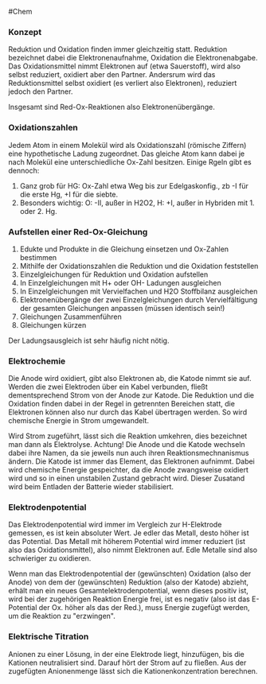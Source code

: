 #Chem 

### Konzept

Reduktion und Oxidation finden immer gleichzeitig statt. Reduktion bezeichnet dabei die Elektronenaufnahme, Oxidation die Elektronenabgabe. Das Oxidationsmittel nimmt Elektronen auf (etwa Sauerstoff), wird also selbst reduziert, oxidiert aber den Partner. Andersrum wird das Reduktionsmittel selbst oxidiert (es verliert also Elektronen), reduziert jedoch den Partner.

Insgesamt sind Red-Ox-Reaktionen also Elektronenübergänge.

### Oxidationszahlen

Jedem Atom in einem Molekül wird als Oxidationszahl (römische Ziffern) eine hypothetische Ladung zugeordnet. Das gleiche Atom kann dabei je nach Molekül eine unterschiedliche Ox-Zahl besitzen. Einige Rgeln gibt es dennoch:

1. Ganz grob für HG: Ox-Zahl etwa Weg bis zur Edelgaskonfig., zb -I für die erste Hg, +I für die siebte.
2. Besonders wichtig: O: -II, außer in H2O2, H: +I, außer in Hybriden mit 1. oder 2. Hg.

### Aufstellen einer Red-Ox-Gleichung

1. Edukte und Produkte in die Gleichung einsetzen und Ox-Zahlen bestimmen
2. Mithilfe der Oxidationszahlen die Reduktion und die Oxidation feststellen
3. Einzelgleichungen für Reduktion und Oxidation aufstellen
4. In Einzelgleichungen mit H+ oder OH- Ladungen ausgleichen
5. In Einzelgleichungen mit Vervielfachen und H2O Stoffbilanz ausgleichen
6. Elektronenübergänge der zwei Einzelgleichungen durch Vervielfältigung der gesamten Gleichungen anpassen (müssen identisch sein!)
7. Gleichungen Zusammenführen
8. Gleichungen kürzen

Der Ladungsausgleich ist sehr häufig nicht nötig.

### Elektrochemie

Die Anode wird oxidiert, gibt also Elektronen ab, die Katode nimmt sie auf. Werden die zwei Elektroden über ein Kabel verbunden, fließt dementsprechend Strom von der Anode zur Katode. Die Reduktion und die Oxidation finden dabei in der Regel in getrennten Bereichen statt, die Elektronen können also nur durch das Kabel übertragen werden. So wird chemische Energie in Strom umgewandelt.

Wird Strom zugeführt, lässt sich die Reaktion umkehren, dies bezeichnet man dann als Elektrolyse. Achtung! Die Anode und die Katode wechseln dabei ihre Namen, da sie jeweils nun auch ihren Reaktionsmechnanismus ändern. Die Katode ist immer das Element, das Elektronen aufnimmt. Dabei wird chemische Energie gespeichter, da die Anode zwangsweise oxidiert wird und so in einen unstabilen Zustand gebracht wird. Dieser Zusatand wird beim Entladen der Batterie wieder stabilisiert. 

### Elektrodenpotential

Das Elektrodenpotential wird immer im Vergleich zur H-Elektrode gemessen, es ist kein absoluter Wert. Je edler das Metall, desto höher ist das Potential. Das Metall mit höherem Potential wird immer reduziert (ist also das Oxidationsmittel), also nimmt Elektronen auf. Edle Metalle sind also schwieriger zu oxidieren.

Wenn man das Elektrodenpotential der (gewünschten) Oxidation (also der Anode) von dem der (gewünschten) Reduktion (also der Katode) abzieht, erhält man ein neues Gesamtelektrodenpotential, wenn dieses positiv ist, wird bei der zugehörigen Reaktion Energie frei, ist es negativ (also ist das E-Potential der Ox. höher als das der Red.), muss Energie zugefügt werden, um die Reaktion zu "erzwingen".

### Elektrische Titration

Anionen zu einer Lösung, in der eine Elektrode liegt, hinzufügen, bis die Kationen neutralisiert sind. Darauf hört der Strom auf zu fließen. Aus der zugefügten Anionenmenge lässt sich die Kationenkonzentration berechnen.